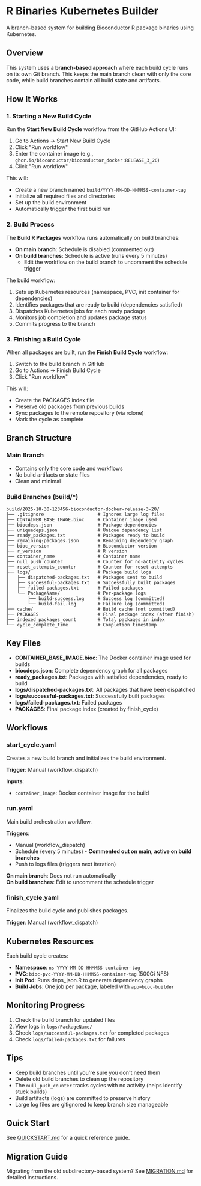 # R Binaries Kubernetes Builder

A branch-based system for building Bioconductor R package binaries using Kubernetes.

## Overview

This system uses a **branch-based approach** where each build cycle runs on its own Git branch. This keeps the main branch clean with only the core code, while build branches contain all build state and artifacts.

## How It Works

### 1. Starting a New Build Cycle

Run the **Start New Build Cycle** workflow from the GitHub Actions UI:

1. Go to Actions → Start New Build Cycle
2. Click "Run workflow"
3. Enter the container image (e.g., `ghcr.io/bioconductor/bioconductor_docker:RELEASE_3_20`)
4. Click "Run workflow"

This will:
- Create a new branch named `build/YYYY-MM-DD-HHMMSS-container-tag`
- Initialize all required files and directories
- Set up the build environment
- Automatically trigger the first build run

### 2. Build Process

The **Build R Packages** workflow runs automatically on build branches:

- **On main branch**: Schedule is disabled (commented out)
- **On build branches**: Schedule is active (runs every 5 minutes)
  - Edit the workflow on the build branch to uncomment the schedule trigger

The build workflow:
1. Sets up Kubernetes resources (namespace, PVC, init container for dependencies)
2. Identifies packages that are ready to build (dependencies satisfied)
3. Dispatches Kubernetes jobs for each ready package
4. Monitors job completion and updates package status
5. Commits progress to the branch

### 3. Finishing a Build Cycle

When all packages are built, run the **Finish Build Cycle** workflow:

1. Switch to the build branch in GitHub
2. Go to Actions → Finish Build Cycle
3. Click "Run workflow"

This will:
- Create the PACKAGES index file
- Preserve old packages from previous builds
- Sync packages to the remote repository (via rclone)
- Mark the cycle as complete

## Branch Structure

### Main Branch
- Contains only the core code and workflows
- No build artifacts or state files
- Clean and minimal

### Build Branches (build/*)
```
build/2025-10-30-123456-bioconductor-docker-release-3-20/
├── .gitignore                    # Ignores large log files
├── CONTAINER_BASE_IMAGE.bioc     # Container image used
├── biocdeps.json                 # Package dependencies
├── uniquedeps.json               # Unique dependency list
├── ready_packages.txt            # Packages ready to build
├── remaining-packages.json       # Remaining dependency graph
├── bioc_version                  # Bioconductor version
├── r_version                     # R version
├── container_name                # Container name
├── null_push_counter             # Counter for no-activity cycles
├── reset_attempts_counter        # Counter for reset attempts
├── logs/                         # Package build logs
│   ├── dispatched-packages.txt   # Packages sent to build
│   ├── successful-packages.txt   # Successfully built packages
│   ├── failed-packages.txt       # Failed packages
│   └── PackageName/              # Per-package logs
│       ├── build-success.log     # Success log (committed)
│       └── build-fail.log        # Failure log (committed)
├── cache/                        # Build cache (not committed)
├── PACKAGES                      # Final package index (after finish)
├── indexed_packages_count        # Total packages in index
└── cycle_complete_time           # Completion timestamp
```

## Key Files

- **CONTAINER_BASE_IMAGE.bioc**: The Docker container image used for builds
- **biocdeps.json**: Complete dependency graph for all packages
- **ready_packages.txt**: Packages with satisfied dependencies, ready to build
- **logs/dispatched-packages.txt**: All packages that have been dispatched
- **logs/successful-packages.txt**: Successfully built packages
- **logs/failed-packages.txt**: Failed packages
- **PACKAGES**: Final package index (created by finish_cycle)

## Workflows

### start_cycle.yaml
Creates a new build branch and initializes the build environment.

**Trigger**: Manual (workflow_dispatch)

**Inputs**:
- `container_image`: Docker container image for the build

### run.yaml
Main build orchestration workflow.

**Triggers**:
- Manual (workflow_dispatch)
- Schedule (every 5 minutes) - **Commented out on main, active on build branches**
- Push to logs files (triggers next iteration)

**On main branch**: Does not run automatically  
**On build branches**: Edit to uncomment the schedule trigger

### finish_cycle.yaml
Finalizes the build cycle and publishes packages.

**Trigger**: Manual (workflow_dispatch)

## Kubernetes Resources

Each build cycle creates:
- **Namespace**: `ns-YYYY-MM-DD-HHMMSS-container-tag`
- **PVC**: `bioc-pvc-YYYY-MM-DD-HHMMSS-container-tag` (500Gi NFS)
- **Init Pod**: Runs deps_json.R to generate dependency graphs
- **Build Jobs**: One job per package, labeled with `app=bioc-builder`

## Monitoring Progress

1. Check the build branch for updated files
2. View logs in `logs/PackageName/`
3. Check `logs/successful-packages.txt` for completed packages
4. Check `logs/failed-packages.txt` for failures

## Tips

- Keep build branches until you're sure you don't need them
- Delete old build branches to clean up the repository
- The `null_push_counter` tracks cycles with no activity (helps identify stuck builds)
- Build artifacts (logs) are committed to preserve history
- Large log files are gitignored to keep branch size manageable

## Quick Start

See [QUICKSTART.md](QUICKSTART.md) for a quick reference guide.

## Migration Guide

Migrating from the old subdirectory-based system? See [MIGRATION.md](MIGRATION.md) for detailed instructions.
